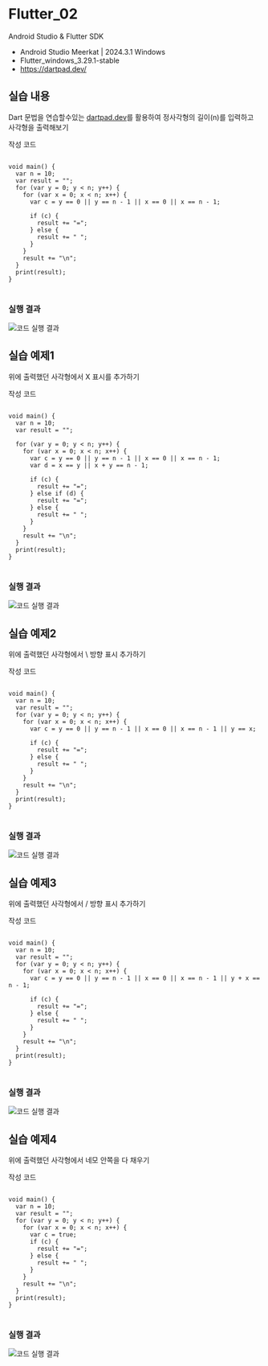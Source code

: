 # Flutter_02
Android Studio & Flutter SDK
- Android Studio Meerkat | 2024.3.1 Windows
- Flutter_windows_3.29.1-stable
- https://dartpad.dev/

## 실습 내용
Dart 문법을 연습할수있는 [dartpad.dev](https://dartpad.dev/)를 활용하여 정사각형의 길이(n)를 입력하고 사각형을 출력해보기

작성 코드
<pre>
<code>
void main() {
  var n = 10;
  var result = "";
  for (var y = 0; y < n; y++) {
    for (var x = 0; x < n; x++) {
      var c = y == 0 || y == n - 1 || x == 0 || x == n - 1;

      if (c) {
        result += "=";
      } else {
        result += " ";
      }
    }
    result += "\n";
  }
  print(result);
}
</code>
</pre>


### 실행 결과
![코드 실행 결과](./images/flutter_02-1.png)


## 실습 예제1
위에 출력했던 사각형에서 X 표시를 추가하기

작성 코드
<pre>
<code>
void main() {
  var n = 10;
  var result = "";

  for (var y = 0; y < n; y++) {
    for (var x = 0; x < n; x++) {
      var c = y == 0 || y == n - 1 || x == 0 || x == n - 1;
      var d = x == y || x + y == n - 1;

      if (c) {
        result += "=";
      } else if (d) {
        result += "=";
      } else {
        result += " ";
      }
    }
    result += "\n";
  }
  print(result);
}
</code>
</pre>


### 실행 결과
![코드 실행 결과](./images/flutter_02-1-1.png)



## 실습 예제2
위에 출력했던 사각형에서 \ 방향 표시 추가하기

작성 코드
<pre>
<code>
void main() {
  var n = 10;
  var result = "";
  for (var y = 0; y < n; y++) {
    for (var x = 0; x < n; x++) {
      var c = y == 0 || y == n - 1 || x == 0 || x == n - 1 || y == x;
    
      if (c) {
        result += "=";
      } else {
        result += " ";
      }
    }
    result += "\n";
  }
  print(result);
}
</code>
</pre>


### 실행 결과
![코드 실행 결과](./images/flutter_02-1-2.jpg)


## 실습 예제3
위에 출력했던 사각형에서 / 방향 표시 추가하기

작성 코드
<pre>
<code>
void main() {
  var n = 10;
  var result = "";
  for (var y = 0; y < n; y++) {
    for (var x = 0; x < n; x++) {
      var c = y == 0 || y == n - 1 || x == 0 || x == n - 1 || y + x == n - 1;

      if (c) {
        result += "=";
      } else {
        result += " ";
      }
    }
    result += "\n";
  }
  print(result);
}
</code>
</pre>


### 실행 결과
![코드 실행 결과](./images/flutter_02-1-3.jpg)


## 실습 예제4
위에 출력했던 사각형에서 네모 안쪽을 다 채우기

작성 코드
<pre>
<code>
void main() {
  var n = 10;
  var result = "";
  for (var y = 0; y < n; y++) {
    for (var x = 0; x < n; x++) {
      var c = true;
      if (c) {
        result += "=";
      } else {
        result += " ";
      }
    }
    result += "\n";
  }
  print(result);
}
</code>
</pre>


### 실행 결과
![코드 실행 결과](./images/flutter_02-1-4.jpg)
